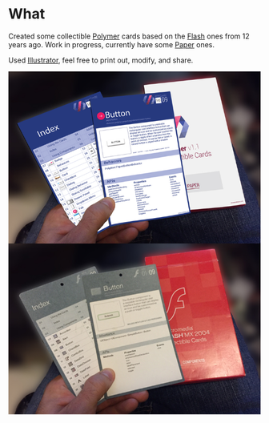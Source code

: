 # What

Created some collectible [Polymer](https://www.polymer-project.org/1.0/) cards based on the [Flash](http://www.adobe.com/products/flash.html) ones from 12 years ago. Work in progress, currently have some [Paper](https://elements.polymer-project.org/) ones.

Used [Illustrator](http://www.adobe.com/products/illustrator.html), feel free to print out, modify, and share.

![Cards Preview](polymer-cards-preview.jpg)